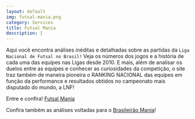 ```yaml
---
layout: default
img: futsal-mania.png
category: Services
title: Futsal Mania
description: |
---
```

Aqui você encontra análises inéditas e detalhadas sobre as partidas da `Liga Nacional de Futsal no Brasil!` Veja os números dos jogos e a história de cada uma das equipes nas Ligas desde 2010. E mais, além de analisar os duelos entre as equipes e conhecer as curiosidades da competição, o site traz também de maneira pioneira o RANKING NACIONAL das equipes em função da performance e 
resultados obtidos no campeonato mais disputado do mundo, a LNF!

Entre e confira! [Futsal Mania](/futsalmania)

Confira também as análises voltadas para o [Brasileirão Mania](/brasileiraomania)!